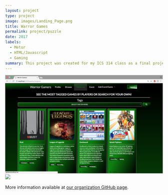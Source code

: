 ```yaml
---
layout: project
type: project
image: images/Landing_Page.png
title: Warror Games
permalink: project/puzzle
date: 2017
labels:
  - Metor	
  - HTML/Javascript
  - Gaming
summary: This project was created for my ICS 314 class as a final project. It is a site for UH student gamers to play together.
---
```


<img class="8p" src="/images/Game_List_Page.png">

<img class="8p" src="/images/Game_List_Selected_page">


More information available at [our organization GitHub page](https://github.com/314gb).
